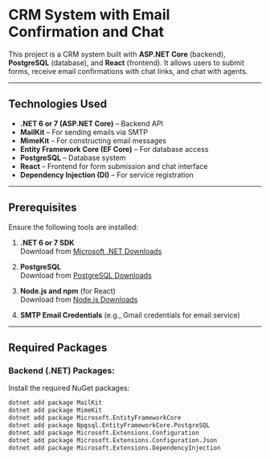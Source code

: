 # CRM System with Email Confirmation and Chat

This project is a CRM system built with **ASP.NET Core** (backend), **PostgreSQL** (database), and **React** (frontend). It allows users to submit forms, receive email confirmations with chat links, and chat with agents.

---

## **Technologies Used**

- **.NET 6 or 7 (ASP.NET Core)** – Backend API  
- **MailKit** – For sending emails via SMTP  
- **MimeKit** – For constructing email messages  
- **Entity Framework Core (EF Core)** – For database access  
- **PostgreSQL** – Database system  
- **React** – Frontend for form submission and chat interface  
- **Dependency Injection (DI)** – For service registration

---

## **Prerequisites**

Ensure the following tools are installed:

1. **.NET 6 or 7 SDK**  
   Download from [Microsoft .NET Downloads](https://dotnet.microsoft.com/download)

2. **PostgreSQL**  
   Download from [PostgreSQL Downloads](https://www.postgresql.org/download/)

3. **Node.js and npm** (for React)  
   Download from [Node.js Downloads](https://nodejs.org/)

4. **SMTP Email Credentials** (e.g., Gmail credentials for email service)

---

## **Required Packages**

### Backend (.NET) Packages:

Install the required NuGet packages:

```bash
dotnet add package MailKit
dotnet add package MimeKit
dotnet add package Microsoft.EntityFrameworkCore
dotnet add package Npgsql.EntityFrameworkCore.PostgreSQL
dotnet add package Microsoft.Extensions.Configuration
dotnet add package Microsoft.Extensions.Configuration.Json
dotnet add package Microsoft.Extensions.DependencyInjection
